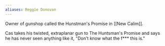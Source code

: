 ```yaml
---
aliases: Reggie Donovan
---
```

Owner of gunshop called the Hunstman's Promise in [[New Calim]].

Cas takes his twisted, extraplanar gun to The Huntsman's Promise and says he has never seen anything like it, "Don't know what the f*** this is." 
